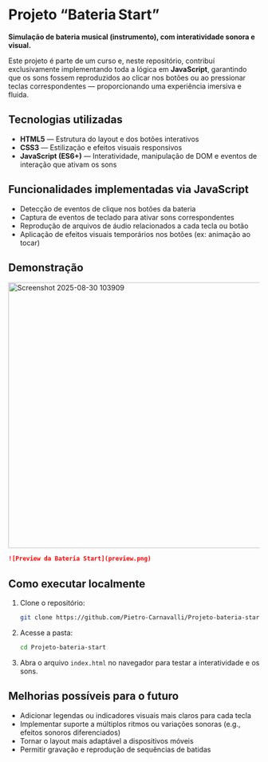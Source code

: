 #  Projeto “Bateria Start”

**Simulação de bateria musical (instrumento), com interatividade sonora e visual.**

Este projeto é parte de um curso e, neste repositório, contribuí exclusivamente implementando toda a lógica em **JavaScript**, garantindo que os sons fossem reproduzidos ao clicar nos botões ou ao pressionar teclas correspondentes — proporcionando uma experiência imersiva e fluida.

##  Tecnologias utilizadas

* **HTML5** — Estrutura do layout e dos botões interativos
* **CSS3** — Estilização e efeitos visuais responsivos
* **JavaScript (ES6+)** — Interatividade, manipulação de DOM e eventos de interação que ativam os sons

##  Funcionalidades implementadas via JavaScript

* Detecção de eventos de clique nos botões da bateria
* Captura de eventos de teclado para ativar sons correspondentes
* Reprodução de arquivos de áudio relacionados a cada tecla ou botão
* Aplicação de efeitos visuais temporários nos botões (ex: animação ao tocar)

##  Demonstração

<img width="1333" height="533" alt="Screenshot 2025-08-30 103909" src="https://github.com/user-attachments/assets/8dd2b0db-0467-454a-9ebe-b2e1b4a8b8f1" />


```markdown
![Preview da Bateria Start](preview.png)
```

##  Como executar localmente

1. Clone o repositório:

   ```bash
   git clone https://github.com/Pietro-Carnavalli/Projeto-bateria-start.git
   ```
2. Acesse a pasta:

   ```bash
   cd Projeto-bateria-start
   ```
3. Abra o arquivo `index.html` no navegador para testar a interatividade e os sons.

##  Melhorias possíveis para o futuro

* Adicionar legendas ou indicadores visuais mais claros para cada tecla
* Implementar suporte a múltiplos ritmos ou variações sonoras (e.g., efeitos sonoros diferenciados)
* Tornar o layout mais adaptável a dispositivos móveis
* Permitir gravação e reprodução de sequências de batidas

